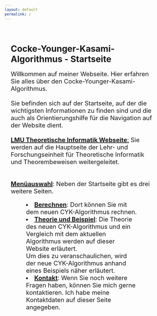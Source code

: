 ```yaml
---
layout: default
permalink: /
---
```


<style>
p {
  font-size: 20px;
}

li {
  font-size: 20px;
}

hi2 {
  text-decoration: underline;
}

hi3 {
  text-decoration: underline;
}
</style>


<div style="padding: 20px;">
  <h1>Cocke-Younger-Kasami-Algorithmus - Startseite</h1>
    <p>
      Willkommen auf meiner Webseite. Hier erfahren Sie alles über den Cocke-Younger-Kasami-Algorithmus. <br>
    <br>
      Sie befinden sich auf der Startseite, auf der die wichtigsten Informationen zu finden sind und die auch als Orientierungshilfe für die Navigation auf der Website dient.
    <br>
    <br>
    <hi2><b><a href="https://www.tcs.ifi.lmu.de/">LMU Theoretische Informatik Webseite</a></b>:</hi2> Sie werden auf die Hauptseite der Lehr- und Forschungseinheit für Theoretische Informatik und Theorembeweisen weitergeleitet.
    <br>
    <br>
    <br>
    <hi3><b>Menüauswahl</b></hi3>: Neben der Startseite gibt es drei weitere Seiten.
    <div style="padding: 0px 50px;">
      <li><b><a href="{{ site.baseurl }}/calculate/">Berechnen</a></b>: Dort können Sie mit dem neuen CYK-Algorithmus rechnen.</li>
      <li><b><a href="{{ site.baseurl }}/theory/">Theorie und Beispiel</a></b>: Die Theorie des neuen CYK-Algorithmus und ein Vergleich mit dem aktuellen Algorithmus werden auf dieser Website erläutert.
      <br> 
      Um dies zu veranschaulichen, wird der neue CYK-Algorithmus anhand eines Beispiels näher erläutert.</li>
      <li><b><a href="{{ site.baseurl }}/contact/">Kontakt</a></b>: Wenn Sie noch weitere Fragen haben, können Sie mich gerne kontaktieren. Ich habe meine Kontaktdaten auf dieser Seite angegeben.</li></div>
    </p>
</div>
